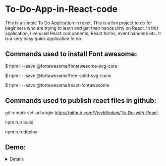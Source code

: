 # To-Do-App-in-React-code

This is a simple To Do Application in react. This is a fun project to do for beginners who are trying to learn and get their hands dirty on React. In this application, I've used React components, React forms, event handlers etc. It is a very easy quick application to do.

## Commands used to install Font awesome:

$ npm i --save @fortawesome/fontawesome-svg-core

$ npm i --save @fortawesome/free-solid-svg-icons

$ npm i --save @fortawesome/react-fontawesome

## Commands used to publish react files in github:

git remote set-url origin https://github.com/VivekBadani/To-Do-with-React

npm run build

npm run deploy

## Demo:

<details>
 <p>
   
![dashboard_large](images/to1.JPG)


</p>
<p>
![dashboard_large](images/to2.JPG)
 </p>
</details>
